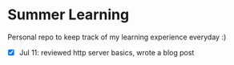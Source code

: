 # Summer Learning 
Personal repo to keep track of my learning experience everyday :)
 
- [x] Jul 11: reviewed http server basics, wrote a blog post
 
